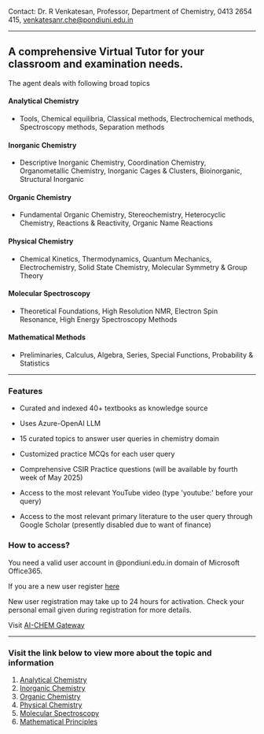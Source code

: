 

Contact: Dr. R Venkatesan, Professor, Department of Chemistry, 0413 2654 415, venkatesanr.che@pondiuni.edu.in

---

## A comprehensive Virtual Tutor for your classroom and examination needs.

The agent deals with following broad topics

#### Analytical Chemistry

- Tools, Chemical equilibria, Classical methods, Electrochemical methods, Spectroscopy methods, Separation methods

#### Inorganic Chemistry

- Descriptive Inorganic Chemistry, Coordination Chemistry, Organometallic Chemistry, Inorganic Cages & Clusters, Bioinorganic, Structural Inorganic

#### Organic Chemistry

- Fundamental Organic Chemistry, Stereochemistry, Heterocyclic Chemistry, Reactions & Reactivity, Organic Name Reactions

#### Physical Chemistry

- Chemical Kinetics, Thermodynamics, Quantum Mechanics, Electrochemistry, Solid State Chemistry, Molecular Symmetry & Group Theory

#### Molecular Spectroscopy

- Theoretical Foundations, High Resolution NMR, Electron Spin Resonance, High Energy Spectroscopy Methods

#### Mathematical Methods

- Preliminaries, Calculus, Algebra, Series, Special Functions, Probability & Statistics

---

### Features

- Curated and indexed 40+ textbooks as knowledge source
  
- Uses Azure-OpenAI LLM

- 15 curated topics to answer user queries in chemistry domain

- Customized practice MCQs for each user query

- Comprehensive CSIR Practice questions (will be available by fourth week of May 2025)

- Access to the most relevant YouTube video (type 'youtube:' before your query)

- Access to the most relevant primary literature to the user query through Google Scholar (presently disabled due to want of finance)


### How to access?

You need a valid user account in @pondiuni.edu.in domain of Microsoft Office365. 


If you are a new user register [here](https://forms.office.com/Pages/ResponsePage.aspx?id=wZi2uHH050SxxnOsXy1afDXjvDrgEftOmONIHi_rLm9UOE5RTlVRTlhFODk0N1o5MFNZSFpOS0pSTC4u)

New user registration may take up to 24 hours for activation. Check your personal email given during registration for more details.


Visit [AI-CHEM Gateway](https://copilotstudio.microsoft.com/environments/1787393d-81d5-e77f-923f-1d3413f920d1/bots/cr2f7_chemistryExamGuidance/webchat?__version__=2)

---

### Visit the link below to view more about the topic and information

1. [Analytical Chemistry](analytical_chemistry)
2. [Inorganic Chemistry](inorganic_chemistry)
3. [Organic Chemistry](organic_chemistry)
4. [Physical Chemistry](physical_chemistry)
5. [Molecular Spectroscopy](molecular_spectroscopy)
6. [Mathematical Principles](mathematical_principles)
